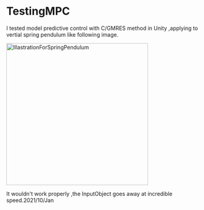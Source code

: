 # TestingMPC
I tested model predictive control with C/GMRES method in Unity ,applying to vertial spring pendulum like following image.

<img width="372" alt="IllastrationForSpringPendulum" src="https://user-images.githubusercontent.com/46160867/104116722-89458d00-535e-11eb-9f0c-6b93a1cea3e7.png">

It wouldn't work properly ,the InputObject goes away at incredible speed.2021/10/Jan
